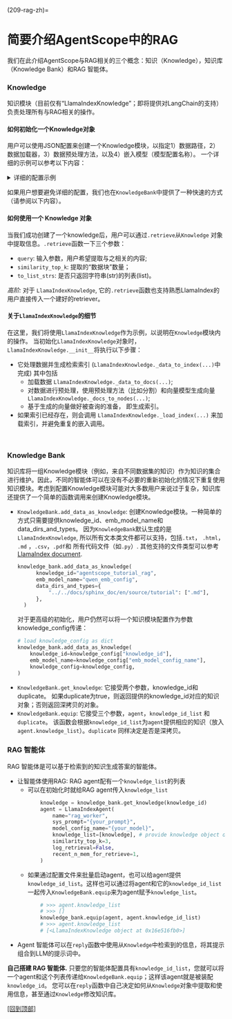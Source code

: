(209-rag-zh)=

# 简要介绍AgentScope中的RAG

我们在此介绍AgentScope与RAG相关的三个概念：知识（Knowledge），知识库（Knowledge Bank）和RAG 智能体。

### Knowledge
知识模块（目前仅有“LlamaIndexKnowledge”；即将提供对LangChain的支持）负责处理所有与RAG相关的操作。

#### 如何初始化一个Knowledge对象
 用户可以使用JSON配置来创建一个Knowledge模块，以指定1）数据路径，2）数据加载器，3）数据预处理方法，以及4）嵌入模型（模型配置名称）。
一个详细的示例可以参考以下内容：
  <details>
  <summary> 详细的配置示例 </summary>

  ```json
  [
  {
    "knowledge_id": "{your_knowledge_id}",
    "emb_model_config_name": "{your_embed_model_config_name}",
    "data_processing": [
      {
        "load_data": {
          "loader": {
            "create_object": true,
            "module": "llama_index.core",
            "class": "SimpleDirectoryReader",
            "init_args": {
              "input_dir": "{path_to_your_data_dir_1}",
              "required_exts": [".md"]
            }
          }
        }
      },
      {
        "load_data": {
          "loader": {
            "create_object": true,
            "module": "llama_index.core",
            "class": "SimpleDirectoryReader",
            "init_args": {
              "input_dir": "{path_to_your_python_code_data_dir}",
              "recursive": true,
              "required_exts": [".py"]
            }
          }
        },
        "store_and_index": {
          "transformations": [
            {
              "create_object": true,
              "module": "llama_index.core.node_parser",
              "class": "CodeSplitter",
              "init_args": {
                "language": "python",
                "chunk_lines": 100
              }
            }
          ]
        }
      }
    ]
  }
  ]
  ```

  </details>

如果用户想要避免详细的配置，我们也在`KnowledgeBank`中提供了一种快速的方式（请参阅以下内容）。

#### 如何使用一个 Knowledge 对象
当我们成功创建了一个knowledge后，用户可以通过`.retrieve`从`Knowledge` 对象中提取信息。`.retrieve`函数一下三个参数：
* `query`: 输入参数，用户希望提取与之相关的内容;
* `similarity_top_k`: 提取的“数据块”数量；
* `to_list_strs`: 是否只返回字符串(str)的列表(list)。

*高阶:* 对于 `LlamaIndexKnowledge`, 它的`.retrieve`函数也支持熟悉LlamaIndex的用户直接传入一个建好的retriever。

#### 关于`LlamaIndexKnowledge`的细节
在这里，我们将使用`LlamaIndexKnowledge`作为示例，以说明在`Knowledge`模块内的操作。
当初始化`LlamaIndexKnowledge`对象时，`LlamaIndexKnowledge.__init__`将执行以下步骤：
  *  它处理数据并生成检索索引 (`LlamaIndexKnowledge._data_to_index(...)`中完成) 其中包括
      * 加载数据 `LlamaIndexKnowledge._data_to_docs(...)`;
      * 对数据进行预处理，使用预处理方法（比如分割）和向量模型生成向量  `LlamaIndexKnowledge._docs_to_nodes(...)`;
      * 基于生成的向量做好被查询的准备， 即生成索引。
  * 如果索引已经存在，则会调用 `LlamaIndexKnowledge._load_index(...)` 来加载索引，并避免重复的嵌入调用。
</br>

### Knowledge Bank
知识库将一组Knowledge模块（例如，来自不同数据集的知识）作为知识的集合进行维护。因此，不同的智能体可以在没有不必要的重新初始化的情况下重复使用知识模块。考虑到配置Knowledge模块可能对大多数用户来说过于复杂，知识库还提供了一个简单的函数调用来创建Knowledge模块。

* `KnowledgeBank.add_data_as_knowledge`: 创建Knowledge模块。一种简单的方式只需要提供knowledge_id、emb_model_name和data_dirs_and_types。
   因为`KnowledgeBank`默认生成的是 `LlamaIndexKnowledge`, 所以所有文本类文件都可以支持，包括`.txt`， `.html`， `.md` ，`.csv`，`.pdf`和 所有代码文件（如`.py`）.  其他支持的文件类型可以参考 [LlamaIndex document](https://docs.llamaindex.ai/en/stable/module_guides/loading/simpledirectoryreader/).
  ```python
  knowledge_bank.add_data_as_knowledge(
        knowledge_id="agentscope_tutorial_rag",
        emb_model_name="qwen_emb_config",
        data_dirs_and_types={
            "../../docs/sphinx_doc/en/source/tutorial": [".md"],
        },
    )
  ```
  对于更高级的初始化，用户仍然可以将一个知识模块配置作为参数knowledge_config传递：
  ```python
  # load knowledge_config as dict
  knowledge_bank.add_data_as_knowledge(
      knowledge_id=knowledge_config["knowledge_id"],
      emb_model_name=knowledge_config["emb_model_config_name"],
      knowledge_config=knowledge_config,
  )
  ```
* `KnowledgeBank.get_knowledge`: 它接受两个参数，knowledge_id和duplicate。
  如果duplicate为true，则返回提供的knowledge_id对应的知识对象；否则返回深拷贝的对象。
* `KnowledgeBank.equip`: 它接受三个参数，`agent`，`knowledge_id_list` 和`duplicate`。
该函数会根据`knowledge_id_list`为`agent`提供相应的知识（放入`agent.knowledge_list`）。`duplicate` 同样决定是否是深拷贝。



### RAG 智能体
RAG 智能体是可以基于检索到的知识生成答案的智能体。
  * 让智能体使用RAG: RAG agent配有一个`knowledge_list`的列表
    * 可以在初始化时就给RAG agent传入`knowledge_list`
      ```python
          knowledge = knowledge_bank.get_knowledge(knowledge_id)
          agent = LlamaIndexAgent(
              name="rag_worker",
              sys_prompt="{your_prompt}",
              model_config_name="{your_model}",
              knowledge_list=[knowledge], # provide knowledge object directly
              similarity_top_k=3,
              log_retrieval=False,
              recent_n_mem_for_retrieve=1,
          )
        ```
    * 如果通过配置文件来批量启动agent，也可以给agent提供`knowledge_id_list`。这样也可以通过将agent和它的`knowledge_id_list`一起传入`KnowledgeBank.equip`来为agent赋予`knowledge_list`。
      ```python
          # >>> agent.knowledge_list
          # >>> []
          knowledge_bank.equip(agent, agent.knowledge_id_list)
          # >>> agent.knowledge_list
          # [<LlamaIndexKnowledge object at 0x16e516fb0>]
      ```
  * Agent 智能体可以在`reply`函数中使用从`Knowledge`中检索到的信息，将其提示组合到LLM的提示词中。

**自己搭建 RAG 智能体.** 只要您的智能体配置具有`knowledge_id_list`，您就可以将一个agent和这个列表传递给`KnowledgeBank.equip`；这样该agent就是被装配`knowledge_id`。
您可以在`reply`函数中自己决定如何从`Knowledge`对象中提取和使用信息，甚至通过`Knowledge`修改知识库。

[[回到顶部]](#209-rag-zh)



